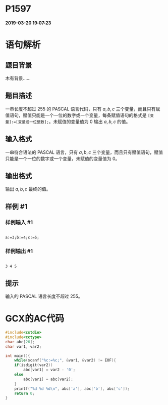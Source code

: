 
# P1597

**2019-03-20 19:07:23**
    
# 语句解析

## 题目背景

木有背景……

## 题目描述

一串长度不超过 $255$ 的 PASCAL 语言代码，只有 $a,b,c$ 三个变量，而且只有赋值语句，赋值只能是一个一位的数字或一个变量，每条赋值语句的格式是 `[变量]:=[变量或一位整数];`。未赋值的变量值为 $0$ 输出 $a,b,c$ 的值。

## 输入格式

一串符合语法的 PASCAL 语言，只有 $a,b,c$ 三个变量，而且只有赋值语句，赋值只能是一个一位的数字或一个变量，未赋值的变量值为 $0$。

## 输出格式

输出 $a,b,c$ 最终的值。

## 样例 #1

### 样例输入 #1

```
a:=3;b:=4;c:=5;
```

### 样例输出 #1

```
3 4 5
```

## 提示

输入的 PASCAL 语言长度不超过 $255$。

# GCX的AC代码
```cpp
#include<cstdio>
#include<cctype>
char abc[26];
char var1, var2;

int main(){
    while(scanf("%c:=%c;", &var1, &var2) != EOF){
	if(isdigit(var2))
	    abc[var1] = var2 - '0';
	else
	    abc[var1] = abc[var2];
    }
    printf("%d %d %d\n", abc['a'], abc['b'], abc['c']);
    return 0;
}

```

